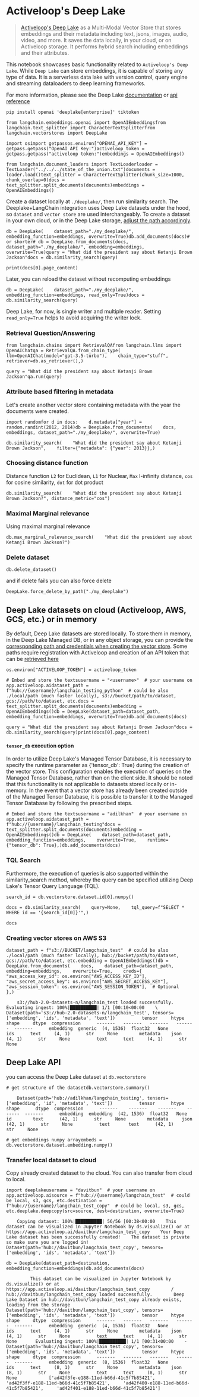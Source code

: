 Activeloop's Deep Lake
======================

> [Activeloop's Deep Lake](https://docs.activeloop.ai/) as a Multi-Modal Vector Store that stores embeddings and their metadata including text, jsons, images, audio, video, and more. It saves the data locally, in your cloud, or on Activeloop storage. It performs hybrid search including embeddings and their attributes.

This notebook showcases basic functionality related to `Activeloop's Deep Lake`. While `Deep Lake` can store embeddings, it is capable of storing any type of data. It is a serverless data lake with version control, query engine and streaming dataloaders to deep learning frameworks.

For more information, please see the Deep Lake [documentation](https://docs.activeloop.ai) or [api reference](https://docs.deeplake.ai)

    pip install openai 'deeplake[enterprise]' tiktoken

    from langchain.embeddings.openai import OpenAIEmbeddingsfrom langchain.text_splitter import CharacterTextSplitterfrom langchain.vectorstores import DeepLake

    import osimport getpassos.environ["OPENAI_API_KEY"] = getpass.getpass("OpenAI API Key:")activeloop_token = getpass.getpass("activeloop token:")embeddings = OpenAIEmbeddings()

    from langchain.document_loaders import TextLoaderloader = TextLoader("../../../state_of_the_union.txt")documents = loader.load()text_splitter = CharacterTextSplitter(chunk_size=1000, chunk_overlap=0)docs = text_splitter.split_documents(documents)embeddings = OpenAIEmbeddings()

Create a dataset locally at `./deeplake/`, then run similarity search. The Deeplake+LangChain integration uses Deep Lake datasets under the hood, so `dataset` and `vector store` are used interchangeably. To create a dataset in your own cloud, or in the Deep Lake storage, [adjust the path accordingly](https://docs.activeloop.ai/storage-and-credentials/storage-options).

    db = DeepLake(    dataset_path="./my_deeplake/", embedding_function=embeddings, overwrite=True)db.add_documents(docs)# or shorter# db = DeepLake.from_documents(docs, dataset_path="./my_deeplake/", embedding=embeddings, overwrite=True)query = "What did the president say about Ketanji Brown Jackson"docs = db.similarity_search(query)

    print(docs[0].page_content)

Later, you can reload the dataset without recomputing embeddings

    db = DeepLake(    dataset_path="./my_deeplake/", embedding_function=embeddings, read_only=True)docs = db.similarity_search(query)

Deep Lake, for now, is single writer and multiple reader. Setting `read_only=True` helps to avoid acquiring the writer lock.

### Retrieval Question/Answering[](#retrieval-questionanswering "Direct link to Retrieval Question/Answering")

    from langchain.chains import RetrievalQAfrom langchain.llms import OpenAIChatqa = RetrievalQA.from_chain_type(    llm=OpenAIChat(model="gpt-3.5-turbo"),    chain_type="stuff",    retriever=db.as_retriever(),)

    query = "What did the president say about Ketanji Brown Jackson"qa.run(query)

### Attribute based filtering in metadata[](#attribute-based-filtering-in-metadata "Direct link to Attribute based filtering in metadata")

Let's create another vector store containing metadata with the year the documents were created.

    import randomfor d in docs:    d.metadata["year"] = random.randint(2012, 2014)db = DeepLake.from_documents(    docs, embeddings, dataset_path="./my_deeplake/", overwrite=True)

    db.similarity_search(    "What did the president say about Ketanji Brown Jackson",    filter={"metadata": {"year": 2013}},)

### Choosing distance function[](#choosing-distance-function "Direct link to Choosing distance function")

Distance function `L2` for Euclidean, `L1` for Nuclear, `Max` l-infinity distance, `cos` for cosine similarity, `dot` for dot product

    db.similarity_search(    "What did the president say about Ketanji Brown Jackson?", distance_metric="cos")

### Maximal Marginal relevance[](#maximal-marginal-relevance "Direct link to Maximal Marginal relevance")

Using maximal marginal relevance

    db.max_marginal_relevance_search(    "What did the president say about Ketanji Brown Jackson?")

### Delete dataset[](#delete-dataset "Direct link to Delete dataset")

    db.delete_dataset()

        

and if delete fails you can also force delete

    DeepLake.force_delete_by_path("./my_deeplake")

        

Deep Lake datasets on cloud (Activeloop, AWS, GCS, etc.) or in memory[](#deep-lake-datasets-on-cloud-activeloop-aws-gcs-etc-or-in-memory "Direct link to Deep Lake datasets on cloud (Activeloop, AWS, GCS, etc.) or in memory")
---------------------------------------------------------------------------------------------------------------------------------------------------------------------------------------------------------------------------------

By default, Deep Lake datasets are stored locally. To store them in memory, in the Deep Lake Managed DB, or in any object storage, you can provide the [corresponding path and credentials when creating the vector store](https://docs.activeloop.ai/storage-and-credentials/storage-options). Some paths require registration with Activeloop and creation of an API token that can be [retrieved here](https://app.activeloop.ai/)

    os.environ["ACTIVELOOP_TOKEN"] = activeloop_token

    # Embed and store the textsusername = "<username>"  # your username on app.activeloop.aidataset_path = f"hub://{username}/langchain_testing_python"  # could be also ./local/path (much faster locally), s3://bucket/path/to/dataset, gcs://path/to/dataset, etc.docs = text_splitter.split_documents(documents)embedding = OpenAIEmbeddings()db = DeepLake(dataset_path=dataset_path, embedding_function=embeddings, overwrite=True)db.add_documents(docs)

    query = "What did the president say about Ketanji Brown Jackson"docs = db.similarity_search(query)print(docs[0].page_content)

#### `tensor_db` execution option[](#tensor_db-execution-option "Direct link to tensor_db-execution-option")

In order to utilize Deep Lake's Managed Tensor Database, it is necessary to specify the runtime parameter as {'tensor\_db': True} during the creation of the vector store. This configuration enables the execution of queries on the Managed Tensor Database, rather than on the client side. It should be noted that this functionality is not applicable to datasets stored locally or in-memory. In the event that a vector store has already been created outside of the Managed Tensor Database, it is possible to transfer it to the Managed Tensor Database by following the prescribed steps.

    # Embed and store the textsusername = "adilkhan"  # your username on app.activeloop.aidataset_path = f"hub://{username}/langchain_testing"docs = text_splitter.split_documents(documents)embedding = OpenAIEmbeddings()db = DeepLake(    dataset_path=dataset_path,    embedding_function=embeddings,    overwrite=True,    runtime={"tensor_db": True},)db.add_documents(docs)

### TQL Search[](#tql-search "Direct link to TQL Search")

Furthermore, the execution of queries is also supported within the similarity\_search method, whereby the query can be specified utilizing Deep Lake's Tensor Query Language (TQL).

    search_id = db.vectorstore.dataset.id[0].numpy()

    docs = db.similarity_search(    query=None,    tql_query=f"SELECT * WHERE id == '{search_id[0]}'",)

    docs

### Creating vector stores on AWS S3[](#creating-vector-stores-on-aws-s3 "Direct link to Creating vector stores on AWS S3")

    dataset_path = f"s3://BUCKET/langchain_test"  # could be also ./local/path (much faster locally), hub://bucket/path/to/dataset, gcs://path/to/dataset, etc.embedding = OpenAIEmbeddings()db = DeepLake.from_documents(    docs,    dataset_path=dataset_path,    embedding=embeddings,    overwrite=True,    creds={        "aws_access_key_id": os.environ["AWS_ACCESS_KEY_ID"],        "aws_secret_access_key": os.environ["AWS_SECRET_ACCESS_KEY"],        "aws_session_token": os.environ["AWS_SESSION_TOKEN"],  # Optional    },)

        s3://hub-2.0-datasets-n/langchain_test loaded successfully.    Evaluating ingest: 100%|██████████| 1/1 [00:10<00:00    \    Dataset(path='s3://hub-2.0-datasets-n/langchain_test', tensors=['embedding', 'ids', 'metadata', 'text'])          tensor     htype     shape     dtype  compression      -------   -------   -------   -------  -------      embedding  generic  (4, 1536)  float32   None           ids      text     (4, 1)      str     None        metadata    json     (4, 1)      str     None          text      text     (4, 1)      str     None        

Deep Lake API[](#deep-lake-api "Direct link to Deep Lake API")
---------------------------------------------------------------

you can access the Deep Lake dataset at `db.vectorstore`

    # get structure of the datasetdb.vectorstore.summary()

        Dataset(path='hub://adilkhan/langchain_testing', tensors=['embedding', 'id', 'metadata', 'text'])          tensor      htype      shape      dtype  compression      -------    -------    -------    -------  -------      embedding  embedding  (42, 1536)  float32   None           id        text      (42, 1)      str     None        metadata     json      (42, 1)      str     None          text       text      (42, 1)      str     None   

    # get embeddings numpy arrayembeds = db.vectorstore.dataset.embedding.numpy()

### Transfer local dataset to cloud[](#transfer-local-dataset-to-cloud "Direct link to Transfer local dataset to cloud")

Copy already created dataset to the cloud. You can also transfer from cloud to local.

    import deeplakeusername = "davitbun"  # your username on app.activeloop.aisource = f"hub://{username}/langchain_test"  # could be local, s3, gcs, etc.destination = f"hub://{username}/langchain_test_copy"  # could be local, s3, gcs, etc.deeplake.deepcopy(src=source, dest=destination, overwrite=True)

        Copying dataset: 100%|██████████| 56/56 [00:38<00:00    This dataset can be visualized in Jupyter Notebook by ds.visualize() or at https://app.activeloop.ai/davitbun/langchain_test_copy    Your Deep Lake dataset has been successfully created!    The dataset is private so make sure you are logged in!    Dataset(path='hub://davitbun/langchain_test_copy', tensors=['embedding', 'ids', 'metadata', 'text'])

    db = DeepLake(dataset_path=destination, embedding_function=embeddings)db.add_documents(docs)

             This dataset can be visualized in Jupyter Notebook by ds.visualize() or at https://app.activeloop.ai/davitbun/langchain_test_copy        /    hub://davitbun/langchain_test_copy loaded successfully.        Deep Lake Dataset in hub://davitbun/langchain_test_copy already exists, loading from the storage    Dataset(path='hub://davitbun/langchain_test_copy', tensors=['embedding', 'ids', 'metadata', 'text'])          tensor     htype     shape     dtype  compression      -------   -------   -------   -------  -------      embedding  generic  (4, 1536)  float32   None           ids      text     (4, 1)      str     None        metadata    json     (4, 1)      str     None          text      text     (4, 1)      str     None       Evaluating ingest: 100%|██████████| 1/1 [00:31<00:00    -    Dataset(path='hub://davitbun/langchain_test_copy', tensors=['embedding', 'ids', 'metadata', 'text'])          tensor     htype     shape     dtype  compression      -------   -------   -------   -------  -------      embedding  generic  (8, 1536)  float32   None           ids      text     (8, 1)      str     None        metadata    json     (8, 1)      str     None          text      text     (8, 1)      str     None            ['ad42f3fe-e188-11ed-b66d-41c5f7b85421',     'ad42f3ff-e188-11ed-b66d-41c5f7b85421',     'ad42f400-e188-11ed-b66d-41c5f7b85421',     'ad42f401-e188-11ed-b66d-41c5f7b85421']